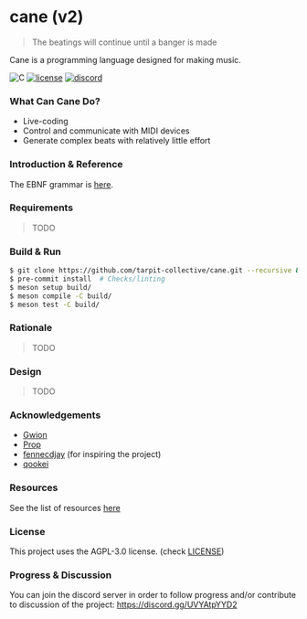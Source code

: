 # cane (v2)
> The beatings will continue until a banger is made

Cane is a programming language designed for making music.

![C](https://badgen.net/static/C/17/orange)
[![license](https://badgen.net/github/license/tarpit-collective/cane)](./LICENSE)
[![discord](https://badgen.net/discord/members/UVYAtpYYD2)](https://discord.gg/UVYAtpYYD2)

### What Can Cane Do?
- Live-coding
- Control and communicate with MIDI devices
- Generate complex beats with relatively little effort

### Introduction & Reference
The EBNF grammar is [here](doc/syntax.ebnf).

### Requirements
> TODO

### Build & Run
```sh
$ git clone https://github.com/tarpit-collective/cane.git --recursive && cd cane/
$ pre-commit install  # Checks/linting
$ meson setup build/
$ meson compile -C build/
$ meson test -C build/
```

### Rationale
> TODO

### Design
> TODO

### Acknowledgements
- [Gwion](https://github.com/Gwion/Gwion)
- [Prop](https://pbat.ch/proj/prop.html)
- [fennecdjay](https://github.com/fennecdjay) (for inspiring the project)
- [qookei](https://github.com/qookei)

### Resources
See the list of resources [here](doc/resources.md)

### License
This project uses the AGPL-3.0 license. (check [LICENSE](LICENSE))

### Progress & Discussion
You can join the discord server in order to follow progress and/or contribute to discussion of the project: https://discord.gg/UVYAtpYYD2

